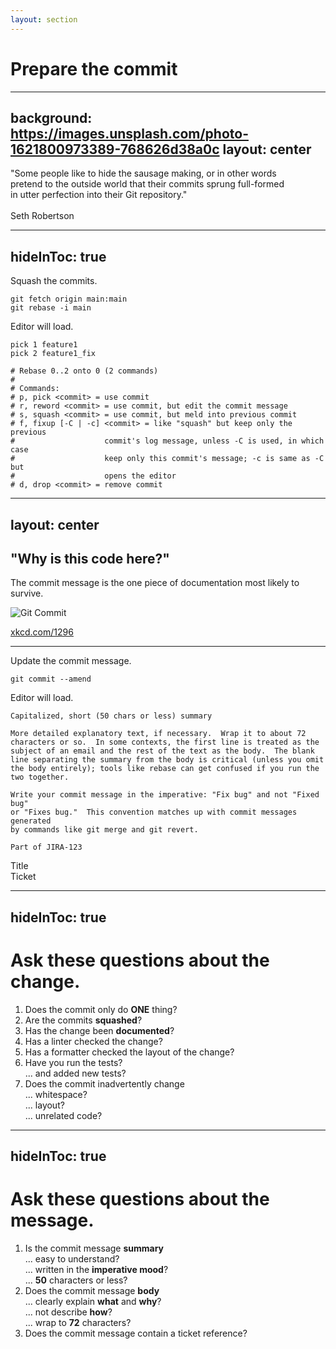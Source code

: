 ```yaml
---
layout: section
---
```


# Prepare the commit

---
background: https://images.unsplash.com/photo-1621800973389-768626d38a0c
layout: center
---

"Some people like to hide the sausage making, or in other words <br />
pretend to the outside world that their commits sprung full-formed <br />
in utter perfection into their Git repository." <br />
<br />
Seth Robertson

---
hideInToc: true
---

Squash the commits.

```shell
git fetch origin main:main
git rebase -i main
```

<v-click>

Editor will load.

```git {all|2,10-11}
pick 1 feature1
pick 2 feature1_fix

# Rebase 0..2 onto 0 (2 commands)
#
# Commands:
# p, pick <commit> = use commit
# r, reword <commit> = use commit, but edit the commit message
# s, squash <commit> = use commit, but meld into previous commit
# f, fixup [-C | -c] <commit> = like "squash" but keep only the previous
#                    commit's log message, unless -C is used, in which case
#                    keep only this commit's message; -c is same as -C but
#                    opens the editor
# d, drop <commit> = remove commit
```

<Arrow x1="260" y1="240" x2="210" y2="240" color="red"/>
<Arrow x1="125" y1="425" x2="100" y2="400" color="red"/>

</v-click>

---
layout: center
---

<div class="grid grid-cols-2">

<div class="my-auto">

## "Why is this code here?"

The commit message is the one piece of
documentation most likely to survive.

</div>

<div>

![Git Commit](https://imgs.xkcd.com/comics/git_commit.png)

[xkcd.com/1296](https://xkcd.com/1296/)

</div>

</div>

---

Update the commit message.

```shell
git commit --amend
```

<v-click>

Editor will load.

```text
Capitalized, short (50 chars or less) summary

More detailed explanatory text, if necessary.  Wrap it to about 72
characters or so.  In some contexts, the first line is treated as the
subject of an email and the rest of the text as the body.  The blank
line separating the summary from the body is critical (unless you omit
the body entirely); tools like rebase can get confused if you run the
two together.

Write your commit message in the imperative: "Fix bug" and not "Fixed bug"
or "Fixes bug."  This convention matches up with commit messages generated
by commands like git merge and git revert.

Part of JIRA-123
```

<Arrow x1="450" y1="205" x2="400" y2="205" color="green"/>
<Arrow x1="450" y1="440" x2="400" y2="440" color="green"/>

<div class="absolute left-470px top-192px">Title</div>
<div class="absolute left-470px top-426px">Ticket</div>

</v-click>

---
hideInToc: true
---

# Ask these questions about the change.

1. Does the commit only do **ONE** thing?
2. Are the commits **squashed**?
3. Has the change been **documented**?
4. Has a linter checked the change?
5. Has a formatter checked the layout of the change?
6. Have you run the tests? <br />
   ... and added new tests?
7. Does the commit inadvertently change <br />
  ... whitespace? <br />
  ... layout? <br />
  ... unrelated code?

---
hideInToc: true
---

# Ask these questions about the message.

1. Is the commit message **summary** <br />
   ... easy to understand? <br />
   ... written in the **imperative mood**? <br />
   ... **50** characters or less?
2. Does the commit message **body** <br />
   ... clearly explain **what** and **why**? <br />
   ... not describe **how**? <br />
   ... wrap to **72** characters?
3. Does the commit message contain a ticket reference?
